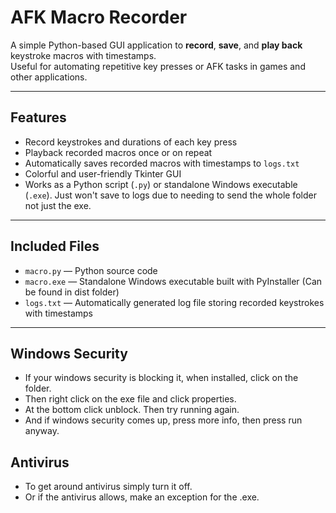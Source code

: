 # AFK Macro Recorder

A simple Python-based GUI application to **record**, **save**, and **play back** keystroke macros with timestamps.  
Useful for automating repetitive key presses or AFK tasks in games and other applications.

---

## Features

- Record keystrokes and durations of each key press  
- Playback recorded macros once or on repeat  
- Automatically saves recorded macros with timestamps to `logs.txt`  
- Colorful and user-friendly Tkinter GUI  
- Works as a Python script (`.py`) or standalone Windows executable (`.exe`). Just won't save to logs due to needing to send the whole folder not just the exe.

---

## Included Files

- `macro.py` — Python source code  
- `macro.exe` — Standalone Windows executable built with PyInstaller (Can be found in dist folder)
- `logs.txt` — Automatically generated log file storing recorded keystrokes with timestamps

---

## Windows Security

- If your windows security is blocking it, when installed, click on the folder.
- Then right click on the exe file and click properties.
- At the bottom click unblock. Then try running again.
- And if windows security comes up, press more info, then press run anyway.

## Antivirus
- To get around antivirus simply turn it off.
- Or if the antivirus allows, make an exception for the .exe. 



